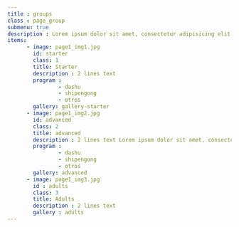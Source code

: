 ```yaml
---
title : groups
class : page_group
submenu: true
description : Lorem ipsum dolor sit amet, consectetur adipisicing elit, sed do eiusmod tempor incididunt ut labore et dolore magna aliqua. Ut enim ad minim veniam, quis nostrud exercitation ullamco laboris nisi ut aliquip ex ea commodo consequat. Duis aute irure dolor in
items:
      - image: page1_img1.jpg
        id: starter
        class: 1
        title: Starter
        description : 2 lines text
        program :
                - dashu
                - shipengong
                - otros
        gallery: gallery-starter
      - image: page1_img2.jpg
        id: advanced
        class: 2
        title: advanced
        description : 2 lines text Lorem ipsum dolor sit amet, consectetur adipisicing elit, sed do eiusmod tempor incididunt ut labore et dolore magna aliqua. Ut enim ad minim veniam, quis nostrud exercitation ullamco laboris nisi ut aliquip ex ea commodo consequat. Duis aute irure dolor in reprehenderit in voluptate velit esse cillum dolore eu fugiat nulla pariatur. Excepteur sint occaecat cupidatat non proident, sunt in culpa qui officia deserunt mollit anim id est laborum.
        program :
                - dashu
                - shipengong
                - otros
        gallery: advanced
      - image: page1_img3.jpg
        id : adults
        class: 3
        title: Adults
        description : 2 lines text
        gallery : adults
---
```

